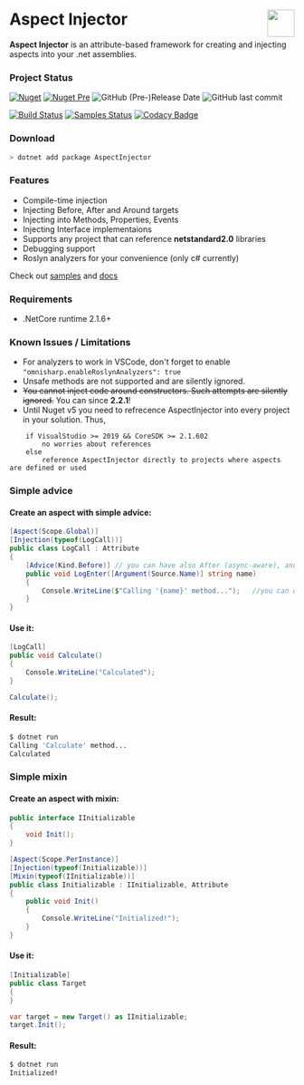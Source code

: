 <img src="https://raw.githubusercontent.com/pamidur/aspect-injector/master/package.png" width="48" align="right"/>Aspect Injector
========================
**Aspect Injector** is an attribute-based framework for creating and injecting aspects into your .net assemblies.

### Project Status
[![Nuget](https://img.shields.io/nuget/v/AspectInjector?label=stable&logo=nuget)](https://www.nuget.org/packages/AspectInjector)
[![Nuget Pre](https://img.shields.io/nuget/vpre/AspectInjector?label=latest&logo=nuget)](https://www.nuget.org/packages/AspectInjector)
![GitHub (Pre-)Release Date](https://img.shields.io/github/release-date-pre/pamidur/aspect-injector)
![GitHub last commit](https://img.shields.io/github/last-commit/pamidur/aspect-injector)

[![Build Status](https://travis-ci.org/pamidur/aspect-injector.svg?branch=master)](https://travis-ci.org/pamidur/aspect-injector)
[![Samples Status](https://img.shields.io/github/workflow/status/pamidur/aspect-injector/Samples?label=samples%20build)](https://github.com/pamidur/aspect-injector/commits/master)
[![Codacy Badge](https://api.codacy.com/project/badge/Grade/d9c91dfb194e4c669b0a98031c59b26e)](https://www.codacy.com/manual/agulyj/aspect-injector?utm_source=github.com&amp;utm_medium=referral&amp;utm_content=pamidur/aspect-injector&amp;utm_campaign=Badge_Grade)

### Download
```bash
> dotnet add package AspectInjector
```

### Features
- Compile-time injection
- Injecting Before, After and Around targets
- Injecting into Methods, Properties, Events
- Injecting Interface implementaions
- Supports any project that can reference **netstandard2.0** libraries
- Debugging support
- Roslyn analyzers for your convenience (only c# currently)

Check out [samples](samples) and [docs](docs)

### Requirements
- .NetCore runtime 2.1.6+

### Known Issues / Limitations
- For analyzers to work in VSCode, don't forget to enable ```"omnisharp.enableRoslynAnalyzers": true``` 
- Unsafe methods are not supported and are silently ignored.
- ~~You cannot inject code around constructors. Such attempts are silently ignored.~~ You can since **2.2.1**!
- Until Nuget v5 you need to refrecence AspectInjector into every project in your solution.
Thus, 
``` 
    if VisualStudio >= 2019 && CoreSDK >= 2.1.602
        no worries about references
    else 
        reference AspectInjector directly to projects where aspects are defined or used
```

### Simple advice

#### Create an aspect with simple advice:
```C#
[Aspect(Scope.Global)]
[Injection(typeof(LogCall))]
public class LogCall : Attribute
{
    [Advice(Kind.Before)] // you can have also After (async-aware), and Around(Wrap/Instead) kinds
    public void LogEnter([Argument(Source.Name)] string name)
    {
        Console.WriteLine($"Calling '{name}' method...");   //you can debug it	
    }
}
```
#### Use it:
```C#
[LogCall]
public void Calculate() 
{ 
    Console.WriteLine("Calculated");
}

Calculate();
```
#### Result:
```bash
$ dotnet run
Calling 'Calculate' method...
Calculated
```

### Simple mixin

#### Create an aspect with mixin:
```C#
public interface IInitializable
{
    void Init();
}

[Aspect(Scope.PerInstance)]
[Injection(typeof(Initializable))]
[Mixin(typeof(IInitializable))]
public class Initializable : IInitializable, Attribute
{
    public void Init()
    {
        Console.WriteLine("Initialized!");
    }
}
```
#### Use it:
```C#
[Initializable]
public class Target
{ 
}

var target = new Target() as IInitializable;
target.Init();
```
#### Result:
```bash
$ dotnet run
Initialized!
```
